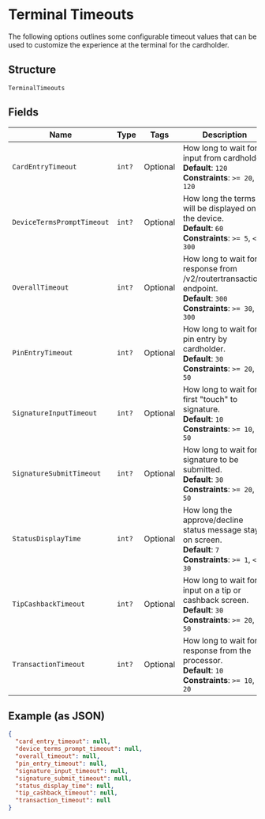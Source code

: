 
# Terminal Timeouts

The following options outlines some configurable timeout values that can be used to customize the experience at the terminal for the cardholder.

## Structure

`TerminalTimeouts`

## Fields

| Name | Type | Tags | Description |
|  --- | --- | --- | --- |
| `CardEntryTimeout` | `int?` | Optional | How long to wait for input from cardholder.<br>**Default**: `120`<br>**Constraints**: `>= 20`, `<= 120` |
| `DeviceTermsPromptTimeout` | `int?` | Optional | How long the terms will be displayed on the device.<br>**Default**: `60`<br>**Constraints**: `>= 5`, `<= 300` |
| `OverallTimeout` | `int?` | Optional | How long to wait for response from /v2/routertransactions endpoint.<br>**Default**: `300`<br>**Constraints**: `>= 30`, `<= 300` |
| `PinEntryTimeout` | `int?` | Optional | How long to wait for pin entry by cardholder.<br>**Default**: `30`<br>**Constraints**: `>= 20`, `<= 50` |
| `SignatureInputTimeout` | `int?` | Optional | How long to wait for first "touch" to signature.<br>**Default**: `10`<br>**Constraints**: `>= 10`, `<= 50` |
| `SignatureSubmitTimeout` | `int?` | Optional | How long to wait for signature to be submitted.<br>**Default**: `30`<br>**Constraints**: `>= 20`, `<= 50` |
| `StatusDisplayTime` | `int?` | Optional | How long the approve/decline status message stays on screen.<br>**Default**: `7`<br>**Constraints**: `>= 1`, `<= 30` |
| `TipCashbackTimeout` | `int?` | Optional | How long to wait for input on a tip or cashback screen.<br>**Default**: `30`<br>**Constraints**: `>= 20`, `<= 50` |
| `TransactionTimeout` | `int?` | Optional | How long to wait for response from the processor.<br>**Default**: `10`<br>**Constraints**: `>= 10`, `<= 20` |

## Example (as JSON)

```json
{
  "card_entry_timeout": null,
  "device_terms_prompt_timeout": null,
  "overall_timeout": null,
  "pin_entry_timeout": null,
  "signature_input_timeout": null,
  "signature_submit_timeout": null,
  "status_display_time": null,
  "tip_cashback_timeout": null,
  "transaction_timeout": null
}
```

